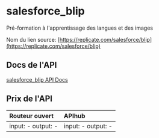 # salesforce_blip

Pré-formation à l'apprentissage des langues et des images

Nom du lien source: [https://replicate.com/salesforce/blip](https://replicate.com/salesforce/blip)

## Docs de l'API

[salesforce_blip API Docs](../apis/fr/salesforce_blip.md)

## Prix de l'API

| Routeur ouvert | APIhub |
|:---|:---|
| input: - output: - | input: - output: - |
